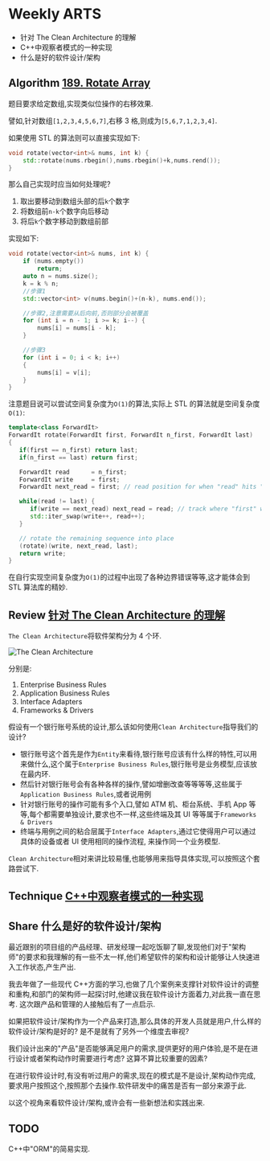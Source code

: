 # Weekly ARTS

- 针对 The Clean Architecture 的理解
- C++中观察者模式的一种实现
- 什么是好的软件设计/架构

## Algorithm [189. Rotate Array](https://leetcode.com/problems/rotate-array/)

题目要求给定数组,实现类似位操作的右移效果.

譬如,针对数组`[1,2,3,4,5,6,7]`,右移 3 格,则成为`[5,6,7,1,2,3,4]`.

如果使用 STL 的算法则可以直接实现如下:

```C++
void rotate(vector<int>& nums, int k) {
    std::rotate(nums.rbegin(),nums.rbegin()+k,nums.rend());
}
```

那么自己实现时应当如何处理呢?

1. 取出要移动到数组头部的后`k`个数字
2. 将数组前`n-k`个数字向后移动
3. 将后`k`个数字移动到数组前部

实现如下:

```C++
void rotate(vector<int>& nums, int k) {
    if (nums.empty())
        return;
    auto n = nums.size();
    k = k % n;
    //步骤1
    std::vector<int> v(nums.begin()+(n-k), nums.end());

    //步骤2,注意需要从后向前,否则部分会被覆盖
    for (int i = n - 1; i >= k; i--) {
        nums[i] = nums[i - k];
    }

    //步骤3
    for (int i = 0; i < k; i++)
    {
        nums[i] = v[i];
    }
}
```

注意题目说可以尝试空间复杂度为`O(1)`的算法,实际上 STL 的算法就是空间复杂度`O(1)`:

```C++
template<class ForwardIt>
ForwardIt rotate(ForwardIt first, ForwardIt n_first, ForwardIt last)
{
   if(first == n_first) return last;
   if(n_first == last) return first;

   ForwardIt read      = n_first;
   ForwardIt write     = first;
   ForwardIt next_read = first; // read position for when "read" hits "last"

   while(read != last) {
      if(write == next_read) next_read = read; // track where "first" went
      std::iter_swap(write++, read++);
   }

   // rotate the remaining sequence into place
   (rotate)(write, next_read, last);
   return write;
}
```

在自行实现空间复杂度为`O(1)`的过程中出现了各种边界错误等等,这才能体会到 STL 算法库的精妙.

## Review [针对 The Clean Architecture 的理解](http://blog.cleancoder.com/uncle-bob/2012/08/13/the-clean-architecture.html)

`The Clean Architecture`将软件架构分为 4 个环.

![The Clean Architecture](http://blog.cleancoder.com/uncle-bob/images/2012-08-13-the-clean-architecture/CleanArchitecture.jpg)

分别是:

1. Enterprise Business Rules
2. Application Business Rules
3. Interface Adapters
4. Frameworks & Drivers

假设有一个银行账号系统的设计,那么该如何使用`Clean Architecture`指导我们的设计?

- 银行账号这个首先是作为`Entity`来看待,银行账号应该有什么样的特性,可以用来做什么,这个属于`Enterprise Business Rules`,银行账号是业务模型,应该放在最内环.
- 然后针对银行账号会有各种各样的操作,譬如增删改查等等等等,这些属于`Application Business Rules`,或者说用例
- 针对银行账号的操作可能有多个入口,譬如 ATM 机、柜台系统、手机 App 等等,每个都需要单独设计,要求也不一样,这些终端及其 UI 等等属于`Frameworks & Drivers`
- 终端与用例之间的粘合层属于`Interface Adapters`,通过它使得用户可以通过具体的设备或者 UI 使用相同的操作流程, 来操作同一个业务模型.

`Clean Architecture`相对来讲比较易懂,也能够用来指导具体实现,可以按照这个套路尝试下.

## Technique [C++中观察者模式的一种实现](Observer.md)

## Share 什么是好的软件设计/架构

最近跟别的项目组的产品经理、研发经理一起吃饭聊了聊,发现他们对于"架构师"的要求和我理解的有一些不太一样,他们希望软件的架构和设计能够让人快速进入工作状态,产生产出.

我去年做了一些现代 C++方面的学习,也做了几个案例来支撑针对软件设计的调整和重构,和部门的架构师一起探讨时,他建议我在软件设计方面着力,对此我一直在思考. 这次跟产品和管理的人接触后有了一点启示.

如果把软件设计/架构作为一个产品来打造,那么具体的开发人员就是用户,什么样的软件设计/架构是好的? 是不是就有了另外一个维度去审视?

我们设计出来的"产品"是否能够满足用户的需求,提供更好的用户体验,是不是在进行设计或者架构动作时需要进行考虑? 这算不算比较重要的因素?

在进行软件设计时,有没有听过用户的需求,现在的模式是不是设计,架构动作完成,要求用户按照这个,按照那个去操作.软件研发中的痛苦是否有一部分来源于此.

以这个视角来看软件设计/架构,或许会有一些新想法和实践出来.

## TODO

C++中"ORM"的简易实现.
